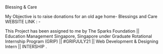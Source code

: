 Blessing & Care

My Objective is to raise donations for an old age home- Blessings and Care
WEBSITE LINK : - 

This Project has been assigned to me by The Sparks Foundation || Education Management Singapore, Singapore under Graduate Rotational Internship Program (GRIP) || #GRIPJULY21 || Web Development & Designing Intern || INTERSHIP .
